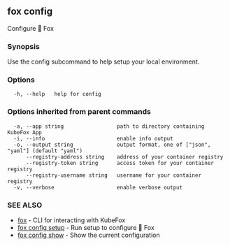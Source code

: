 ## fox config

Configure 🦊 Fox

### Synopsis


Use the config subcommand to help setup your local environment.


### Options

```
  -h, --help   help for config
```

### Options inherited from parent commands

```
  -a, --app string                 path to directory containing KubeFox App
  -i, --info                       enable info output
  -o, --output string              output format, one of ["json", "yaml"] (default "yaml")
      --registry-address string    address of your container registry
      --registry-token string      access token for your container registry
      --registry-username string   username for your container registry
  -v, --verbose                    enable verbose output
```

### SEE ALSO

* [fox](fox.md)	 - CLI for interacting with KubeFox
* [fox config setup](fox_config_setup.md)	 - Run setup to configure 🦊 Fox
* [fox config show](fox_config_show.md)	 - Show the current configuration

